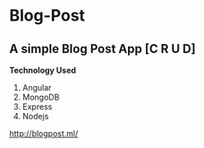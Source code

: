 # Blog-Post
## A simple Blog Post App [C R U D]
__Technology Used__
1. Angular
2. MongoDB
3. Express
4. Nodejs

http://blogpost.ml/
